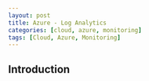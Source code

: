 ```yaml
---
layout: post
title: Azure - Log Analytics
categories: [cloud, azure, monitoring]
tags: [Cloud, Azure, Monitoring]
---
```


## Introduction
